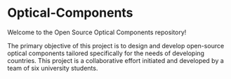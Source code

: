 # Optical-Components
Welcome to the Open Source Optical Components repository!


The primary objective of this project is to design and develop open-source optical components tailored specifically for the needs of developing countries.
This project is a collaborative effort initiated and developed by a team of six university students.
